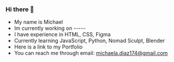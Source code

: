### Hi there 👋

- My name is Michael
- Im currently working on -----
- I have experience in HTML, CSS, Figma
- Currently learning JavaScript, Python, Nomad Sculpt, Blender
- Here is a link to my Portfolio
- You can reach me through email: michaela.diaz174@gmail.com

  
<!--
**MichaelD128/MichaelD128** is a ✨ _special_ ✨ repository because its `README.md` (this file) appears on your GitHub profile.

Here are some ideas to get you started:

- 🔭 I’m currently working on ...
- 🌱 I’m currently learning ...
- 👯 I’m looking to collaborate on ...
- 🤔 I’m looking for help with ...
- 💬 Ask me about ...
- 📫 How to reach me: ...
- 😄 Pronouns: ...
- ⚡ Fun fact: ...
-->
